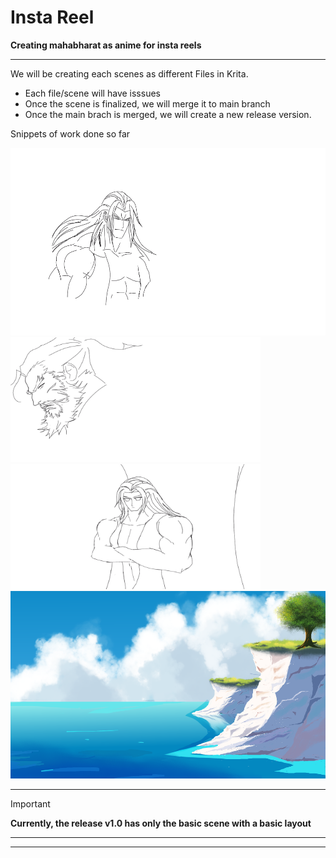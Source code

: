 # Insta Reel

**Creating mahabharat as anime for insta reels**

----
We will be creating each scenes as different Files in Krita.
- Each file/scene will have isssues
- Once the scene is finalized, we will merge it to main branch
- Once the main brach is merged, we will create a new release version.

Snippets of work done so far

<img src="https://github.com/sivaganesh123/Art/blob/Characters/Duryodhan.png" height=300 width=600/><img src ="https://github.com/sivaganesh123/Art/blob/Characters/shakuni.png" height=200 width=400 /> 
<img src="https://github.com/sivaganesh123/Art/blob/Scene2/Scene2.png" height=200 width=400/> 
<img src="https://github.com/sivaganesh123/Art/blob/Scene1/template.png" height=300 width=600/> 

---  
> [!Important]
> **Currently, the release v1.0 has only the basic scene with a basic layout**
---
----
      
